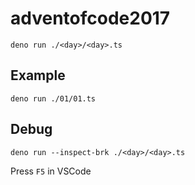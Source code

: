 # adventofcode2017

```deno run ./<day>/<day>.ts```

## Example

```deno run ./01/01.ts```

## Debug

```deno run --inspect-brk ./<day>/<day>.ts```

Press `F5` in VSCode
